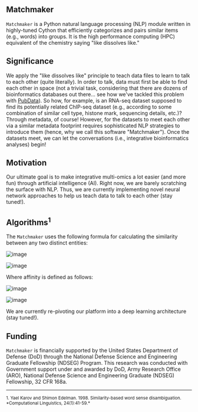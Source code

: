 ## Matchmaker

`Matchmaker` is a Python natural language processing (NLP) module written in highly-tuned Cython that efficiently categorizes and pairs similar items (e.g., words) into groups.  It is the high performance computing (HPC) equivalent of the chemistry saying "like dissolves like."  

## Significance

We apply the "like dissolves like" principle to teach data files to learn to talk to each other (quite literally).  In order to talk, data must first be able to find each other in space (not a trivial task, considering that there are dozens of bioinformatics databases out there... see how we've tackled this problem with <a href="https://github.com/Bohdan-Khomtchouk/PubData">PubData</a>).  So how, for example, is an RNA-seq dataset supposed to find its potentially related ChIP-seq dataset (e.g., according to some combination of similar cell type, histone mark, sequencing details, etc.)?  Through metadata, of course!  However, for the datasets to meet each other via a similar metadata footprint requires sophisticated NLP strategies to introduce them (hence, why we call this software "Matchmaker").  Once the datasets meet, we can let the conversations (i.e., integrative bioinformatics analyses) begin!

## Motivation
Our ultimate goal is to make integrative multi-omics a lot easier (and more fun) through artificial intelligence (AI).  Right now, we are barely scratching the surface with NLP.  Thus, we are currently implementing novel neural network approaches to help us teach data to talk to each other (stay tuned!).  


## Algorithms<sup>1</sup>

The `Matchmaker` uses the following formula for calculating the similarity between any two distinct entities:

![image](https://cloud.githubusercontent.com/assets/5694520/21303565/5e4c1c5c-c5d4-11e6-95fe-3e434c1a3b21.png)

![image](https://cloud.githubusercontent.com/assets/5694520/21303577/79b0bd5e-c5d4-11e6-84dd-0b8343ee70b0.png)


Where affinity is defined as follows:

![image](https://cloud.githubusercontent.com/assets/5694520/21303883/c74fe9a2-c5d6-11e6-8634-d2e212ff5b32.png)

![image](https://cloud.githubusercontent.com/assets/5694520/21303889/d435c68c-c5d6-11e6-8334-8d88e20529d4.png)

We are currently re-pivoting our platform into a deep learning architecture (stay tuned!).


## Funding
`Matchmaker` is financially supported by the United States Department of Defense (DoD) through the National Defense Science and Engineering Graduate Fellowship (NDSEG) Program. This research was conducted with Government support under and awarded by DoD, Army Research Office (ARO), National Defense Science and Engineering Graduate (NDSEG) Fellowship, 32 CFR 168a.


-------------
<sub>
1. Yael Karov and Shimon Edelman. 1998. Similarity-based word sense disambiguation.
*Computational Linguistics, 24(1):41-59.*	
</sub>